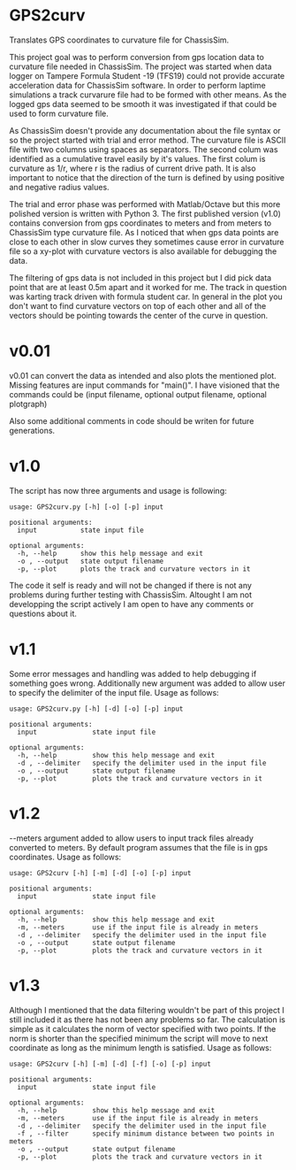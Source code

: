 # GPS2curv
Translates GPS coordinates to curvature file for ChassisSim.

This project goal was to perform conversion from gps location data to curvature file needed in ChassisSim. The project was started when data logger on Tampere Formula Student -19 (TFS19) could not provide accurate acceleration data for ChassisSim software. In order to perform laptime simulations a track curvarure file had to be formed with other means. As the logged gps data seemed to be smooth it was investigated if that could be used to form curvature file.

As ChassisSim doesn't provide any documentation about the file syntax or so the project started with trial and error method. The curvature file is ASCII file with two columns using spaces as separators. The second colum was identified as a cumulative travel easily by it's values. The first colum is curvature as 1/r, where r is the radius of current drive path. It is also important to notice that the direction of the turn is defined by using positive and negative radius values.

The trial and error phase was performed with Matlab/Octave but this more polished version is written with Python 3. The first published version (v1.0) contains conversion from gps coordinates to meters and from meters to ChassisSim type curvature file. As I noticed that when gps data points are close to each other in slow curves they sometimes cause error in curvature file so a xy-plot with curvature vectors is also available for debugging the data.

The filtering of gps data is not included in this project but I did pick data point that are at least 0.5m apart and it worked for me. The track in question was karting track driven with formula student car. In general in the plot you don't want to find curvature vectors on top of each other and all of the vectors should be pointing towards the center of the curve in question.

# v0.01
v0.01 can convert the data as intended and also plots the mentioned plot.
Missing features are input commands for "main()". I have visioned that the commands could be (input filename, optional output filename, optional plotgraph)

Also some additional comments in code should be writen for future generations.

# v1.0
The script has now three arguments and usage is following:
```
usage: GPS2curv.py [-h] [-o] [-p] input

positional arguments:
  input           state input file

optional arguments:
  -h, --help      show this help message and exit
  -o , --output   state output filename
  -p, --plot      plots the track and curvature vectors in it
```
The code it self is ready and will not be changed if there is not any problems during further testing with ChassisSim. Altought I am not developping the script actively I am open to have any comments or questions about it.

# v1.1
Some error messages and handling was added to help debugging if something goes wrong.
Additionally new argument was added to allow user to specify the delimiter of the input file. Usage as follows:
```
usage: GPS2curv.py [-h] [-d] [-o] [-p] input

positional arguments:
  input              state input file

optional arguments:
  -h, --help         show this help message and exit
  -d , --delimiter   specify the delimiter used in the input file
  -o , --output      state output filename
  -p, --plot         plots the track and curvature vectors in it
```

# v1.2
--meters argument added to allow users to input track files already converted to meters. By default program assumes that the file is in gps coordinates. Usage as follows:
```
usage: GPS2curv [-h] [-m] [-d] [-o] [-p] input

positional arguments:
  input              state input file

optional arguments:
  -h, --help         show this help message and exit
  -m, --meters       use if the input file is already in meters
  -d , --delimiter   specify the delimiter used in the input file
  -o , --output      state output filename
  -p, --plot         plots the track and curvature vectors in it
```

# v1.3
Although I mentioned that the data filtering wouldn't be part of this project I still included it as there has not been any problems so far. The calculation is simple as it calculates the norm of vector specified with two points. If the norm is shorter than the specified minimum the script will move to next coordinate as long as the minimum length is satisfied. Usage as follows:
```
usage: GPS2curv [-h] [-m] [-d] [-f] [-o] [-p] input

positional arguments:
  input              state input file

optional arguments:
  -h, --help         show this help message and exit
  -m, --meters       use if the input file is already in meters
  -d , --delimiter   specify the delimiter used in the input file
  -f , --filter      specify minimum distance between two points in meters
  -o , --output      state output filename
  -p, --plot         plots the track and curvature vectors in it

```